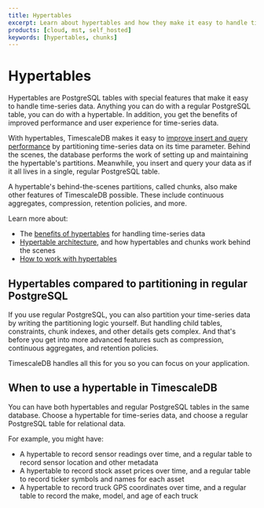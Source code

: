 ```yaml
---
title: Hypertables
excerpt: Learn about hypertables and how they make it easy to handle time-series data
products: [cloud, mst, self_hosted]
keywords: [hypertables, chunks]
---
```


# Hypertables

Hypertables are PostgreSQL tables with special features that make it easy to
handle time-series data. Anything you can do with a regular PostgreSQL table,
you can do with a hypertable. In addition, you get the benefits of improved
performance and user experience for time-series data.

With hypertables, TimescaleDB makes it easy to [improve insert and query
performance][performance-benchmark] by partitioning time-series data on its time
parameter. Behind the scenes, the database performs the work of setting up and
maintaining the hypertable's partitions. Meanwhile, you insert and query your
data as if it all lives in a single, regular PostgreSQL table.

A hypertable's behind-the-scenes partitions, called chunks, also make other
features of TimescaleDB possible. These include continuous aggregates,
compression, retention policies, and more.

Learn more about:

*   The [benefits of hypertables][hypertable-benefits] for handling time-series
    data
*   [Hypertable architecture][hypertable-architecture], and how hypertables and
    chunks work behind the scenes
*   [How to work with hypertables][hypertable-how-to]

## Hypertables compared to partitioning in regular PostgreSQL

If you use regular PostgreSQL, you can also partition your time-series data by
writing the partitioning logic yourself. But handling child tables, constraints,
chunk indexes, and other details gets complex. And that's before you get into
more advanced features such as compression, continuous aggregates, and retention
policies.

TimescaleDB handles all this for you so you can focus on your application.

## When to use a hypertable in TimescaleDB

You can have both hypertables and regular PostgreSQL tables in the same
database. Choose a hypertable for time-series data, and choose a regular
PostgreSQL table for relational data.

For example, you might have:

*   A hypertable to record sensor readings over time, and a regular table
    to record sensor location and other metadata
*   A hypertable to record stock asset prices over time, and a regular table to
    record ticker symbols and names for each asset
*   A hypertable to record truck GPS coordinates over time, and a regular table
    to record the make, model, and age of each truck

[hypertable-architecture]: /timescaledb/:currentVersion:/overview/core-concepts/hypertables-and-chunks/hypertable-architecture/
[hypertable-benefits]: /timescaledb/:currentVersion:/overview/core-concepts/hypertables-and-chunks/hypertables-and-chunks-benefits/
[hypertable-how-to]: /timescaledb/:currentVersion:/how-to-guides/hypertables/
[performance-benchmark]: https://www.timescale.com/blog/timescaledb-vs-6a696248104e/
